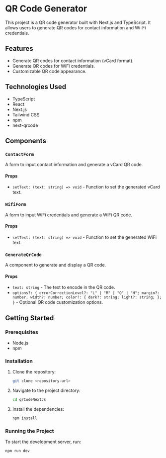 # QR Code Generator

This project is a QR code generator built with Next.js and TypeScript. It allows users to generate QR codes for contact information and Wi-Fi credentials.

## Features

- Generate QR codes for contact information (vCard format).
- Generate QR codes for WiFi credentials.
- Customizable QR code appearance.

## Technologies Used

- TypeScript
- React
- Next.js
- Tailwind CSS
- npm
- next-qrcode

## Components

### `ContactForm`

A form to input contact information and generate a vCard QR code.

#### Props

- `setText: (text: string) => void` - Function to set the generated vCard text.

### `WifiForm`

A form to input WiFi credentials and generate a WiFi QR code.

#### Props

- `setText: (text: string) => void` - Function to set the generated WiFi text.

### `GenerateQrCode`

A component to generate and display a QR code.

#### Props

- `text: string` - The text to encode in the QR code.
- `options?: { errorCorrectionLevel?: "L" | "M" | "Q" | "H"; margin?: number; width?: number; color?: { dark?: string; light?: string; }; }` - Optional QR code customization options.

## Getting Started

### Prerequisites

- Node.js
- npm

### Installation

1. Clone the repository:
    ```sh
    git clone <repository-url>
    ```
2. Navigate to the project directory:
    ```sh
    cd qrCodeNextJs
    ```
3. Install the dependencies:
    ```sh
    npm install
    ```

### Running the Project

To start the development server, run:
```sh
npm run dev
```